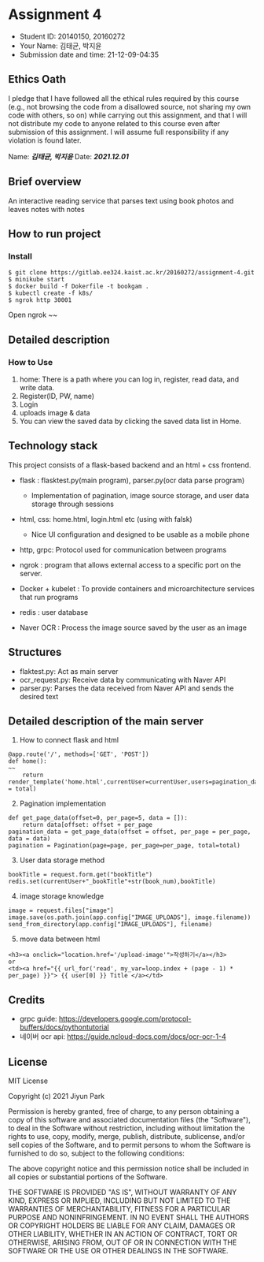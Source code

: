 # Assignment 4

- Student ID: 20140150, 20160272
- Your Name: 김태균, 박지윤
- Submission date and time: 21-12-09-04:35

## Ethics Oath
I pledge that I have followed all the ethical rules required by this course (e.g., not browsing the code from a disallowed source, not sharing my own code with others, so on) while carrying out this assignment, and that I will not distribute my code to anyone related to this course even after submission of this assignment. I will assume full responsibility if any violation is found later.

Name: ___김태균, 박지윤___ 
Date: ___2021.12.01___


## Brief overview

An interactive reading service that parses text using book photos and leaves notes with notes 


## How to run project
### Install
```
$ git clone https://gitlab.ee324.kaist.ac.kr/20160272/assignment-4.git
$ minikube start
$ docker build -f Dokerfile -t bookgam .
$ kubectl create -f k8s/
$ ngrok http 30001
```  
Open ngrok ~~

## Detailed description
### How to Use 
1. home:  There is a path where you can log in, register, read data, and write data.
2. Register(ID, PW, name)
3. Login
4. uploads image & data
5. You can view the saved data by clicking the saved data list in Home.


## Technology stack
This project consists of a flask-based backend and an html + css frontend.

- flask : flasktest.py(main program), parser.py(ocr data parse program)
   - Implementation of pagination, image source storage, and user data storage through sessions

- html, css: home.html, login.html etc (using with falsk)
   - Nice UI configuration and designed to be usable as a mobile phone

- http, grpc: Protocol used for communication between programs

- ngrok : program that allows external access to a specific port on the server.

- Docker + kubelet : To provide containers and microarchitecture services that run programs

- redis : user database

- Naver OCR : Process the image source saved by the user as an image

## Structures

- flaktest.py: Act as main server
- ocr_request.py: Receive data by communicating with Naver API
- parser.py: Parses the data received from Naver API and sends the desired text
  
  
## Detailed description of the main server

1. How to connect flask and html
```
@app.route('/', methods=['GET', 'POST'])
def home():
~~
	return render_template('home.html',currentUser=currentUser,users=pagination_data,page=page,per_page=per_page,pagination=pagination,total = total)

```

2. Pagination implementation
```
def get_page_data(offset=0, per_page=5, data = []):
    return data[offset: offset + per_page
pagination_data = get_page_data(offset = offset, per_page = per_page, data = data)
pagination = Pagination(page=page, per_page=per_page, total=total)
```

3. User data storage method
```
bookTitle = request.form.get("bookTitle")
redis.set(currentUser+"_bookTitle"+str(book_num),bookTitle)
```

4. image storage knowledge
```
image = request.files["image"]
image.save(os.path.join(app.config["IMAGE_UPLOADS"], image.filename))
send_from_directory(app.config["IMAGE_UPLOADS"], filename)
```

5. move data between html
```
<h3><a onclick="location.href='/upload-image'">작성하기</a></h3>
or
<td><a href="{{ url_for('read', my_var=loop.index + (page - 1) * per_page) }}"> {{ user[0] }} Title </a></td>

```



## Credits
- grpc guide: https://developers.google.com/protocol-buffers/docs/pythontutorial
- 네이버 ocr api: https://guide.ncloud-docs.com/docs/ocr-ocr-1-4

## License

 MIT License   

Copyright (c) 2021 Jiyun Park
     
Permission is hereby granted, free of charge, to any person obtaining a copy
of this software and associated documentation files (the "Software"), to deal
in the Software without restriction, including without limitation the rights
to use, copy, modify, merge, publish, distribute, sublicense, and/or sell
copies of the Software, and to permit persons to whom the Software is
furnished to do so, subject to the following conditions:
     
The above copyright notice and this permission notice shall be included in all
copies or substantial portions of the Software.
     
THE SOFTWARE IS PROVIDED "AS IS", WITHOUT WARRANTY OF ANY KIND, EXPRESS OR
IMPLIED, INCLUDING BUT NOT LIMITED TO THE WARRANTIES OF MERCHANTABILITY,
FITNESS FOR A PARTICULAR PURPOSE AND NONINFRINGEMENT. IN NO EVENT SHALL THE
AUTHORS OR COPYRIGHT HOLDERS BE LIABLE FOR ANY CLAIM, DAMAGES OR OTHER
LIABILITY, WHETHER IN AN ACTION OF CONTRACT, TORT OR OTHERWISE, ARISING FROM,
OUT OF OR IN CONNECTION WITH THE SOFTWARE OR THE USE OR OTHER DEALINGS IN THE
SOFTWARE.

